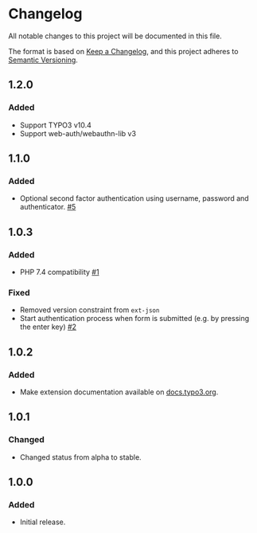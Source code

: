 # Changelog
All notable changes to this project will be documented in this file.

The format is based on [Keep a Changelog](https://keepachangelog.com/en/1.0.0/),
and this project adheres to [Semantic Versioning](https://semver.org/spec/v2.0.0.html).

## 1.2.0

### Added

* Support TYPO3 v10.4
* Support web-auth/webauthn-lib v3

## 1.1.0

### Added

* Optional second factor authentication using username, password and authenticator. [#5](https://github.com/cvc-digital/typo3-webauthn/pull/5)

## 1.0.3

### Added

* PHP 7.4 compatibility [#1](https://github.com/cvc-digital/typo3-webauthn/pull/1)

### Fixed

* Removed version constraint from `ext-json`
* Start authentication process when form is submitted (e.g. by pressing the enter key) [#2](https://github.com/cvc-digital/typo3-webauthn/pull/2)

## 1.0.2

### Added

* Make extension documentation available on [docs.typo3.org](https://docs.typo3.org/p/cvc/typo3-webauthn/master/en-us/).

## 1.0.1

### Changed

* Changed status from alpha to stable.

## 1.0.0

### Added

* Initial release.
